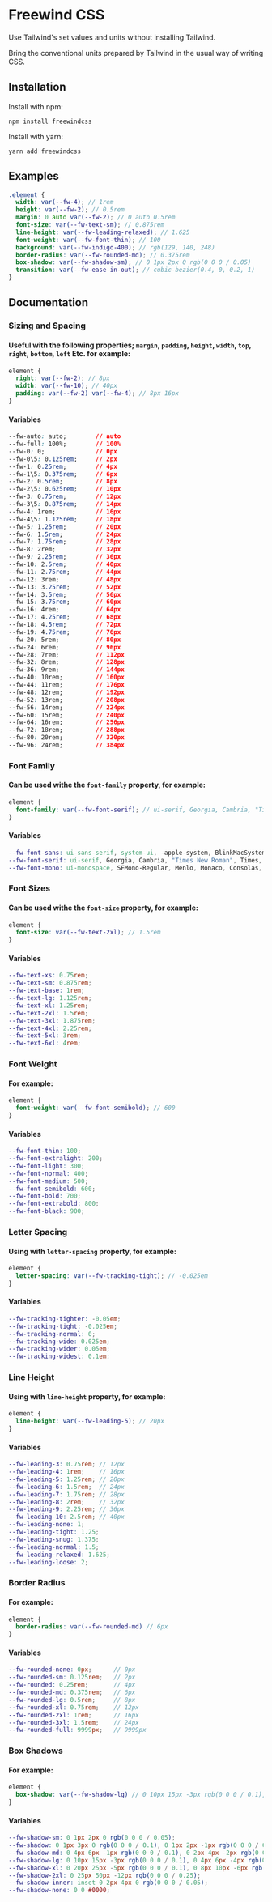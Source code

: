 # Freewind CSS

Use Tailwind's set values and units without installing Tailwind.

Bring the conventional units prepared by Tailwind in the usual way of writing CSS.

## Installation

Install with npm:

```shell
npm install freewindcss
```

Install with yarn:

```shell
yarn add freewindcss
```

## Examples

```scss
.element {
  width: var(--fw-4); // 1rem
  height: var(--fw-2); // 0.5rem
  margin: 0 auto var(--fw-2); // 0 auto 0.5rem
  font-size: var(--fw-text-sm); // 0.875rem
  line-height: var(--fw-leading-relaxed); // 1.625
  font-weight: var(--fw-font-thin); // 100
  background: var(--fw-indigo-400); // rgb(129, 140, 248)
  border-radius: var(--fw-rounded-md); // 0.375rem
  box-shadow: var(--fw-shadow-sm); // 0 1px 2px 0 rgb(0 0 0 / 0.05)
  transition: var(--fw-ease-in-out); // cubic-bezier(0.4, 0, 0.2, 1)
}
```

## Documentation

### Sizing and Spacing
#### Useful with the following properties; `margin`, `padding`, `height`, `width`, `top`, `right`, `bottom`, `left` Etc. for example:
```scss
element {
  right: var(--fw-2); // 8px
  width: var(--fw-10); // 40px
  padding: var(--fw-2) var(--fw-4); // 8px 16px
}
```

#### Variables
```css
--fw-auto: auto;        // auto
--fw-full: 100%;        // 100%
--fw-0: 0;              // 0px
--fw-0\5: 0.125rem;     // 2px
--fw-1: 0.25rem;        // 4px
--fw-1\5: 0.375rem;     // 6px
--fw-2: 0.5rem;         // 8px
--fw-2\5: 0.625rem;     // 10px
--fw-3: 0.75rem;        // 12px
--fw-3\5: 0.875rem;     // 14px
--fw-4: 1rem;           // 16px
--fw-4\5: 1.125rem;     // 18px
--fw-5: 1.25rem;        // 20px
--fw-6: 1.5rem;         // 24px
--fw-7: 1.75rem;        // 28px
--fw-8: 2rem;           // 32px
--fw-9: 2.25rem;        // 36px
--fw-10: 2.5rem;        // 40px
--fw-11: 2.75rem;       // 44px
--fw-12: 3rem;          // 48px
--fw-13: 3.25rem;       // 52px
--fw-14: 3.5rem;        // 56px
--fw-15: 3.75rem;       // 60px
--fw-16: 4rem;          // 64px
--fw-17: 4.25rem;       // 68px
--fw-18: 4.5rem;        // 72px
--fw-19: 4.75rem;       // 76px
--fw-20: 5rem;          // 80px
--fw-24: 6rem;          // 96px
--fw-28: 7rem;          // 112px
--fw-32: 8rem;          // 128px
--fw-36: 9rem;          // 144px
--fw-40: 10rem;         // 160px
--fw-44: 11rem;         // 176px
--fw-48: 12rem;         // 192px
--fw-52: 13rem;         // 208px
--fw-56: 14rem;         // 224px
--fw-60: 15rem;         // 240px
--fw-64: 16rem;         // 256px
--fw-72: 18rem;         // 288px
--fw-80: 20rem;         // 320px
--fw-96: 24rem;         // 384px
```

### Font Family
#### Can be used withe the `font-family` property, for example:
```scss
element {
  font-family: var(--fw-font-serif); // ui-serif, Georgia, Cambria, "Times New Roman", Times, serif
}
```

#### Variables
```scss
--fw-font-sans: ui-sans-serif, system-ui, -apple-system, BlinkMacSystemFont, "Segoe UI", Roboto, "Helvetica Neue", Arial, "Noto Sans", sans-serif, "Apple Color Emoji", "Segoe UI Emoji", "Segoe UI Symbol", "Noto Color Emoji";
--fw-font-serif: ui-serif, Georgia, Cambria, "Times New Roman", Times, serif;
--fw-font-mono: ui-monospace, SFMono-Regular, Menlo, Monaco, Consolas, "Liberation Mono", "Courier New", monospace;
```

### Font Sizes
#### Can be used withe the `font-size` property, for example:
```scss
element {
  font-size: var(--fw-text-2xl); // 1.5rem
}
```

#### Variables
```scss
--fw-text-xs: 0.75rem;
--fw-text-sm: 0.875rem;
--fw-text-base: 1rem;
--fw-text-lg: 1.125rem;
--fw-text-xl: 1.25rem;
--fw-text-2xl: 1.5rem;
--fw-text-3xl: 1.875rem;
--fw-text-4xl: 2.25rem;
--fw-text-5xl: 3rem;
--fw-text-6xl: 4rem;
```

### Font Weight
#### For example:
```scss
element {
  font-weight: var(--fw-font-semibold); // 600
}
```

#### Variables
```scss
--fw-font-thin: 100;
--fw-font-extralight: 200;
--fw-font-light: 300;
--fw-font-normal: 400;
--fw-font-medium: 500;
--fw-font-semibold: 600;
--fw-font-bold: 700;
--fw-font-extrabold: 800;
--fw-font-black: 900;
```

### Letter Spacing
#### Using with `letter-spacing` property, for example:
```scss
element {
  letter-spacing: var(--fw-tracking-tight); // -0.025em
}
```

#### Variables
```scss
--fw-tracking-tighter: -0.05em;
--fw-tracking-tight: -0.025em;
--fw-tracking-normal: 0;
--fw-tracking-wide: 0.025em;
--fw-tracking-wider: 0.05em;
--fw-tracking-widest: 0.1em;
```

### Line Height
#### Using with `line-height` property, for example:
```scss
element {
  line-height: var(--fw-leading-5); // 20px
}
```

#### Variables
```scss
--fw-leading-3: 0.75rem; // 12px
--fw-leading-4: 1rem;    // 16px
--fw-leading-5: 1.25rem; // 20px
--fw-leading-6: 1.5rem;  // 24px
--fw-leading-7: 1.75rem; // 28px
--fw-leading-8: 2rem;    // 32px
--fw-leading-9: 2.25rem; // 36px
--fw-leading-10: 2.5rem; // 40px
--fw-leading-none: 1;
--fw-leading-tight: 1.25;
--fw-leading-snug: 1.375;
--fw-leading-normal: 1.5;
--fw-leading-relaxed: 1.625;
--fw-leading-loose: 2;
```

### Border Radius
#### For example:
```scss
element {
  border-radius: var(--fw-rounded-md) // 6px
}
```

#### Variables
```scss
--fw-rounded-none: 0px;      // 0px
--fw-rounded-sm: 0.125rem;   // 2px
--fw-rounded: 0.25rem;       // 4px
--fw-rounded-md: 0.375rem;   // 6px
--fw-rounded-lg: 0.5rem;     // 8px
--fw-rounded-xl: 0.75rem;    // 12px
--fw-rounded-2xl: 1rem;      // 16px
--fw-rounded-3xl: 1.5rem;    // 24px
--fw-rounded-full: 9999px;   // 9999px
```

### Box Shadows
#### For example:
```scss
element {
  box-shadow: var(--fw-shadow-lg) // 0 10px 15px -3px rgb(0 0 0 / 0.1), 0 4px 6px -4px rgb(0 0 0 / 0.1)
}
```

#### Variables
```scss
--fw-shadow-sm: 0 1px 2px 0 rgb(0 0 0 / 0.05);
--fw-shadow: 0 1px 3px 0 rgb(0 0 0 / 0.1), 0 1px 2px -1px rgb(0 0 0 / 0.1);
--fw-shadow-md: 0 4px 6px -1px rgb(0 0 0 / 0.1), 0 2px 4px -2px rgb(0 0 0 / 0.1);
--fw-shadow-lg: 0 10px 15px -3px rgb(0 0 0 / 0.1), 0 4px 6px -4px rgb(0 0 0 / 0.1);
--fw-shadow-xl: 0 20px 25px -5px rgb(0 0 0 / 0.1), 0 8px 10px -6px rgb(0 0 0 / 0.1);
--fw-shadow-2xl: 0 25px 50px -12px rgb(0 0 0 / 0.25);
--fw-shadow-inner: inset 0 2px 4px 0 rgb(0 0 0 / 0.05);
--fw-shadow-none: 0 0 #0000;
```
